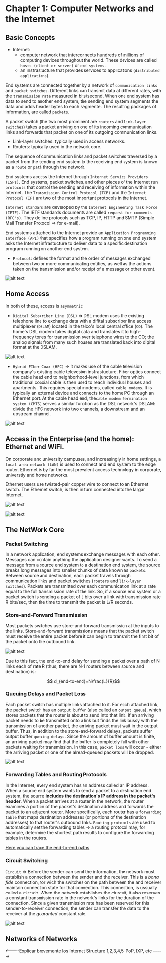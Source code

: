 
# Chapter 1: Computer Networks and the Internet

## Basic Concepts

* Internet: 
    * computer network that interconnects hundreds of millions of computing devices throughout the world. These devices are called `hosts (client or server)` or `end systems`. 
    * an insfrastucture that provides services to applications (`distributed applications`).
  
  

End systems are connected together by a network of `communication links` and `packet switches`. Different links can transmit data at different rates, with the `transmission rate` measured in bits/second. When one end system has data to send to another end system, the sending end system segments the data and adds header bytes to each segmente. The resulting packages of information, are called `packets`.

A packet switch (the two most prominent are `routers` and `link-layer switches`) takes a packet arriving on one of its incoming communication links and forwards that packet on one of its outgoing communication links.
* Link-layer switches: typically used in access networks.
* Routers: typically used in the network core.

The sequence of communication links and packet switches traversed by a packet from the sending end system to the receiving end system is known as a `route` or `path` through the network.

End systems access the Internet through `Internet Service Providers (ISPs)`. End systems, packet switches, and other pieces of the Internet run `protocols` that control the sending and receiving of information within the Internet. The `Transmission Control Protocol (TCP)` and the `Internet Protocol (IP)` are two of the most important protocols in the Internet.

`Internet standars` are developed by the `Internet Engineering Task Force (IETF)`. The IETF standards documents are called `request for comments (RFC's)`. They define protocols such as TCP, IP, HTTP and SMTP (Simple Mail Transfer Protocol => for e-mail).

End systems attached to the Internet provide an `Application Programming Interface (API)` that specifies how a program running on one end system asks the Internet infrastucture to deliver data to a specific destination program running on another end system.

* `Protocol`: defines the format and the order of messages exchanged between two or more communicating entities, as well as the actions taken on the transmission and/or receipt of a message or other event.

![alt text](./images/protocol.png "Protocols examples")

## Home Access

In both of these, access is `asymmetric`.

* `Digital Subscriber Line (DSL)` => DSL modem uses the existing telephone line to exchange data with a difital subscriber line access multiplexer (`DSLAM`) located in the telco's local central office (`CO`). The home's DSL modem takes digital data and translates it to high-frequency tones for transmission over telephone wires to the CO; the analog signals from many such houses are translated back into digital format at the DSLAM.

![alt text](./images/dsl.png "DSL")

* `Hybrid FIber Coax (HFC)` => it makes use of the cable television company's existing cable televesion insfrastucture. Fiber optics connect the cable head end to neighborhood-level junctions, from which traditional coaxial cable is then used to reach individual houses and apartments. This requires special modems, called `cable modems`. It is typically an external device and connects to the home PC through an Ethernet port. At the cable head end, the`cable modem termination system (CMTS)` serves a similar function as the DSL network's DSLAM: divide the HFC network into two channels, a downstream and an upstream channel.

![alt text](./images/hfc.png "HFC")

## Access in the Enterprise (and the home): Ethernet and WiFi.

On corporate and university campuses, and increasingly in home settings, a `local area network (LAN)` is used to connect and end system to the edge router. Ethernet is by far the most prevalent access technology in corporate, universtiy and home networks.

Ethernet users use twisted-pair copper wire to connect to an Ethernet switch. The Ethernet switch, is then in turn connected into the largar Internet.

![alt text](./images/ethernet.png "Ethernet")


![alt text](./images/wifi.png "WiFi")

## The NetWork Core

### Packet Switching

In a network application, end systems exchange messages with each other. Messages can contain anything the application designer wants. To send a message from a source end system to a destination end system, the source breaks long messages into smaller chunks of data known as `packets`. Between source and destination, each packet travels through communication links and packet switches (`routers` and `link-layer switches`). Packets are transmitted over each communication link at a rate equal to the full transmission rate of the link. So, if a source end system or a packet switch is sending a packet of L bits over a link with transmission rate R bits/sec, then the time to transmit the packet is L/R seconds.

### Store-and-Forward Transmission

Most packets switches use store-and-forward transmission at the inputs to the links. Store-and-forward transmissions means that the packet switch must receive the entire packet before it can begin to transmit the first bit of the packet onto the outbound link.

![alt text](./images/store-and-forward.png "store-and-forward")

Due to this fact, the end-to-end delay for sending a packet over a path of N links each of rate R (thus, there are N-1 routers between source and destination) is: 

$$ d_{end-to-end}=N\frac{L}{R}$$

### Queuing Delays and Packet Loss

Each packet switch has multiple links attached to it. For each attached link, the packet switch has an `output buffer` (also called an `output queue`), which stores packets that the router is about to send into that link. If an arriving packet needs to be transmitted onto a link but finds the link bussy with the transmission of another packet, the arriving packet must wait in the output buffer. Thus, in addition to the store-and-forward delays, packets suffer output buffer `queuing delays`. Since the amount of buffer amount is finite, an arriving packet may find that the buffer is completely full with other packets waiting for transmission. In this case, `packet loss` will occur - either the arriving packet or one of the alread-queued packets will be dropped.

![alt text](./images/queuing_delays.png "queuing delays")

### Forwarding Tables and Routing Protocols

In the Internet, every end system has an address called an IP address. When a source end system wants to send a packet to a destination end system, the source **includes the destination's IP address in the packet's header**. When a packet arrives at a router in the network, the router examines a portion of the packet's destination address and forwards the packet to an adjacent router. More specifically, each router has a `forwarding table` that maps destination addresses (or portions of the destination addresses) to that router's outbound links. `Routing protocols` are used to automatically set the forwarding tables => a routing protocol may, for example, determine the shortest path results to configure the forwarding tables in the routers.

[Here you can trace the end-to-end paths](http://www.traceroute.org)

### Circuit Switching

`Circuit` => Before the sender can send the information, the network must establish a connection between the sender and the receiver. This is a *bona fide* connection, for wich the switches on the path between the and receiver maintain connection state for that connection. This connection, is ussually called a `circuit`. When the network establishes the ciurcuit, it also reserves a constant transmission rate in the network's links for the duration of the connection. Since a given transmission rate has been reserved for this sender-to-receiver connection, the sender can transfer the data to the receiver at the *guaranted* constant rate.

![alt text](./images/circuit.png "circuit")

## Networks of Networks

<----Explicar brevemente los Internet Structure 1,2,3,4,5, PoP, IXP, etc ----->